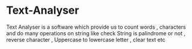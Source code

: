 # Text-Analyser
Text Analyser is a software which provide us to count words , characters and do many operations on string like check String is palindrome or not , reverse character , Uppercase to lowercase letter , clear text etc

